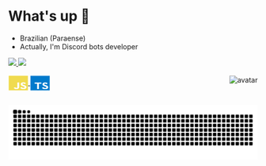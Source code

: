 # What's up 👋
- Brazilian (Paraense)
- Actually, I'm Discord bots developer
<div>
  <a href="https://github.com/Levi0100">
  <img height="180em" src="https://github-readme-stats.vercel.app/api?username=Levi0100&show_icons=true&theme=dracula&include_all_commits=true&count_private=true"/>
  <img height="180em" src="https://github-readme-stats.vercel.app/api/top-langs/?username=Levi0100&layout=compact&langs_count=16&theme=dracula"/>
</div>
  
<div style="display: inline_block"><br>
  <img align="center" alt="js" height="30" width="40" src="https://raw.githubusercontent.com/devicons/devicon/master/icons/javascript/javascript-plain.svg">
    <img align="center" alt="ts" height="30" width="40" src="https://raw.githubusercontent.com/devicons/devicon/master/icons/typescript/typescript-plain.svg">
  <img align="right" alt="avatar" src="https://cdn.discordapp.com/avatars/441932495693414410/d96c4ebb65e64f68e9df2bc6d9564802.png?size=128">
</div>
  
  ##
  
  ![Snake animation](https://github.com/Levi0100/Levi0100/blob/output/github-contribution-grid-snake.svg)
